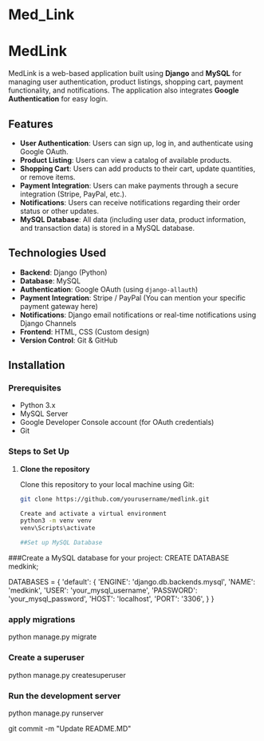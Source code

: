 # Med_Link
# MedLink

MedLink is a web-based application built using **Django** and **MySQL** for managing user authentication, product listings, shopping cart, payment functionality, and notifications. The application also integrates **Google Authentication** for easy login.

## Features

- **User Authentication**: Users can sign up, log in, and authenticate using Google OAuth.
- **Product Listing**: Users can view a catalog of available products.
- **Shopping Cart**: Users can add products to their cart, update quantities, or remove items.
- **Payment Integration**: Users can make payments through a secure integration (Stripe, PayPal, etc.).
- **Notifications**: Users can receive notifications regarding their order status or other updates.
- **MySQL Database**: All data (including user data, product information, and transaction data) is stored in a MySQL database.

## Technologies Used

- **Backend**: Django (Python)
- **Database**: MySQL
- **Authentication**: Google OAuth (using `django-allauth`)
- **Payment Integration**: Stripe / PayPal (You can mention your specific payment gateway here)
- **Notifications**: Django email notifications or real-time notifications using Django Channels
- **Frontend**: HTML, CSS (Custom design)
- **Version Control**: Git & GitHub

## Installation

### Prerequisites

- Python 3.x
- MySQL Server
- Google Developer Console account (for OAuth credentials)
- Git

### Steps to Set Up

1. **Clone the repository**

   Clone this repository to your local machine using Git:

   ```bash
   git clone https://github.com/yourusername/medlink.git

   Create and activate a virtual environment
   python3 -m venv venv
   venv\Scripts\activate 

   ##Set up MySQL Database

###Create a MySQL database for your project:
CREATE DATABASE medkink;

DATABASES = {
    'default': {
        'ENGINE': 'django.db.backends.mysql',
        'NAME': 'medkink',
        'USER': 'your_mysql_username',
        'PASSWORD': 'your_mysql_password',
        'HOST': 'localhost',
        'PORT': '3306',
    }
}



### apply migrations 
python manage.py migrate

### Create a superuser
python manage.py createsuperuser


### Run the development server
python manage.py runserver


git commit -m "Update README.MD"

